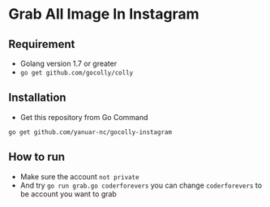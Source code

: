 # Grab All Image In Instagram
## Requirement
* Golang version 1.7 or greater
* `go get github.com/gocolly/colly`

## Installation
* Get this repository from Go Command

```shell
go get github.com/yanuar-nc/gocolly-instagram
```

## How to run
* Make sure the account `not private`
* And try `go run grab.go coderforevers` you can change `coderforevers` to be account you want to grab
